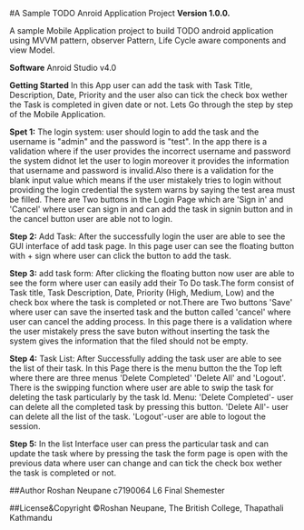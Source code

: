 #A Sample TODO Anroid Application Project
**Version 1.0.0.**

A sample Mobile Application project to build TODO android application using MVVM pattern, observer Pattern, 
Life Cycle aware components and view Model.

**Software**
Anroid Studio v4.0

**Getting Started**
In this App user can add the task with Task Title, Description, Date, Priority and the user also can tick the check box wether the 
Task is completed in given date or not. Lets Go through the step by step of the Mobile Application.

**Spet 1:**
The login system: user should login to add the task and the username is "admin" and the password is "test". In the app there is a validation where if the user provides the incorrect username and password the system didnot let the user to login moreover it provides the information that username and password is invalid.Also there is a validation for the blank input value which means if the user mistakely tries to login without providing the login credential the system warns by saying the test area must be filled.
There are Two buttons in the Login Page which are 'Sign in' and 'Cancel' where user can sign in and can add the task in signin button 
and in the cancel button user are able not to login.

**Step 2:**
Add Task: After the successfully login the user are able to see the GUI interface of add task page. In this page user can see the floating button with + sign where user can click the button to add the task.  

**Step 3:**
add task form: After clicking the floating button now user are able to see the form where user can easily add their To Do task.The form consist of Task title, Task Description, Date, Priority (High, Medium, Low) and the check box where the task is completed or not.There are Two buttons 'Save' where user can save the inserted task and the button called 'cancel' where user can cancel the adding process.
In this page there is a validation where the user mistakely press the save buton without inserting the task the system gives the information that the filed should not be empty. 

**Step 4:**
Task List: After Successfully adding the task user are able to see the list of their task. In this Page there is the menu button the the Top left where there are three menus 'Delete Completed' 'Delete All' and 'Logout'. There is the swipping function where user are able to swip the task for deleting the task particularly by the task Id.
	   Menu: 'Delete Completed'- user can delete all the completed task by pressing this button.
		 'Delete All'- user can delete all the list of the task.
		 'Logout'-user are able to logout the session.
		 
**Step 5:** In the list Interface user can press the particular task and can update the task where by pressing the task the form page is open with the previous data 
	where user  can change and can tick the check box wether the task is completed or not.  
 	
 

##Author
Roshan Neupane
c7190064
L6 Final Shemester

##License&Copyright
©Roshan Neupane, The British College, Thapathali Kathmandu



 

